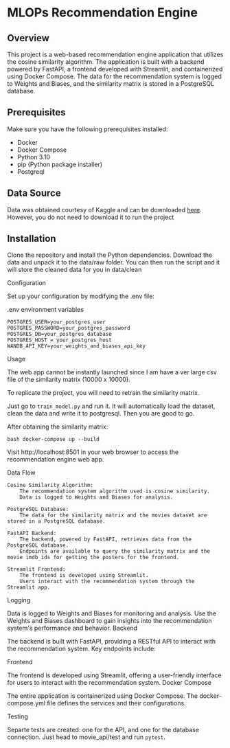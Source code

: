 # MLOPs Recommendation Engine
## Overview

This project is a web-based recommendation engine application that utilizes the cosine similarity algorithm. The application is built with a backend powered by FastAPI, a frontend developed with Streamlit, and containerized using Docker Compose. The data for the recommendation system is logged to Weights and Biases, and the similarity matrix is stored in a PostgreSQL database.


## Prerequisites

Make sure you have the following prerequisites installed:

- Docker
- Docker Compose
- Python 3.10
- pip (Python package installer)
- Postgreql

## Data Source
Data was obtained courtesy of Kaggle and can be downloaded [here](https://www.kaggle.com/datasets/rounakbanik/the-movies-dataset/).
However, you do not need to download it to run the project


## Installation

Clone the repository and install the Python dependencies. 
Download the data and unpack it to the data/raw folder. You can then run the script and it will store the cleaned data for you in data/clean

Configuration

Set up your configuration by modifying the .env file:

.env environment variables
```
POSTGRES_USER=your_postgres_user
POSTGRES_PASSWORD=your_postgres_password
POSTGRES_DB=your_postgres_database
POSTGRES_HOST = your_postgres_host
WANDB_API_KEY=your_weights_and_biases_api_key
```
Usage

The web app cannot be instantly launched since I am have a ver large csv file of the similarity matrix (10000 x 10000).

To replicate the project, you will need to retrain the similarity matrix.

Just go to `train_model.py` and run it. It will automatically load the dataset, clean the data and write it to postgresql. Then you are good to go.

After obtaining the similarity matrix:

`bash
docker-compose up --build`

Visit http://localhost:8501 in your web browser to access the recommendation engine web app.

Data Flow

    Cosine Similarity Algorithm:
        The recommendation system algorithm used is cosine similarity.
        Data is logged to Weights and Biases for analysis.

    PostgreSQL Database:
        The data for the similarity matrix and the movies dataset are stored in a PostgreSQL database.

    FastAPI Backend:
        The backend, powered by FastAPI, retrieves data from the PostgreSQL database.
        Endpoints are available to query the similarity matrix and the movie imdb_ids for getting the posters for the frontend.

    Streamlit Frontend:
        The frontend is developed using Streamlit.
        Users interact with the recommendation system through the Streamlit app.

Logging

Data is logged to Weights and Biases for monitoring and analysis. Use the Weights and Biases dashboard to gain insights into the recommendation system's performance and behavior.
Backend

The backend is built with FastAPI, providing a RESTful API to interact with the recommendation system. Key endpoints include:

Frontend

The frontend is developed using Streamlit, offering a user-friendly interface for users to interact with the recommendation system.
Docker Compose

The entire application is containerized using Docker Compose. The docker-compose.yml file defines the services and their configurations.

Testing

Separte tests are created: one for the API, and one for the database connection. Just head to movie_api/test and run `pytest`.
